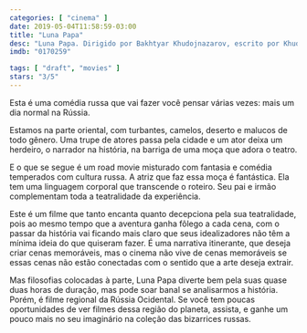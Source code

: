 ```yaml
---
categories: [ "cinema" ]
date: 2019-05-04T11:58:59-03:00
title: "Luna Papa"
desc: "Luna Papa. Dirigido por Bakhtyar Khudojnazarov, escrito por Khudojnazarov e Irakli Kvirikadze, com Chulpan Khamatova, Moritz Bleibtreu, Ato Mukhamedzhanov."
imdb: "0170259"

tags: [ "draft", "movies" ]
stars: "3/5"
---
```

Esta é uma comédia russa que vai fazer você pensar várias vezes: mais um dia normal na Rússia.

Estamos na parte oriental, com turbantes, camelos, deserto e malucos de todo gênero. Uma trupe de atores passa pela cidade e um ator deixa um herdeiro, o narrador na história, na barriga de uma moça que adora o teatro.

E o que se segue é um road movie misturado com fantasia e comédia temperados com cultura russa. A atriz que faz essa moça é fantástica. Ela tem uma linguagem corporal que transcende o roteiro. Seu pai e irmão complementam toda a teatralidade da experiência.

Este é um filme que tanto encanta quanto decepciona pela sua teatralidade, pois ao mesmo tempo que a aventura ganha fôlego a cada cena, com o passar da história vai ficando mais claro que seus idealizadores não têm a mínima ideia do que quiseram fazer. É uma narrativa itinerante, que deseja criar cenas memoráveis, mas o cinema não vive de cenas memoráveis se essas cenas não estão conectadas com o sentido que a arte deseja extrair.

Mas filosofias colocadas à parte, Luna Papa diverte bem pela suas quase duas horas de duração, mas pode soar banal se analisarmos a história. Porém, é filme regional da Rússia Ocidental. Se você tem poucas oportunidades de ver filmes dessa região do planeta, assista, e ganhe um pouco mais no seu imaginário na coleção das bizarrices russas.
